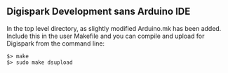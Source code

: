 ## Digispark Development sans Arduino IDE

In the top level directory, as slightly modified Arduino.mk has been added. 
Include this in the user Makefile and you can compile and upload for Digispark from the command line:

    $> make
    $> sudo make dsupload

